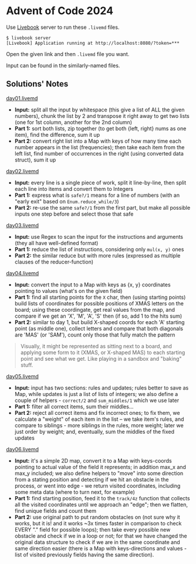# Advent of Code 2024

Use [Livebook](https://livebook.dev/) server to run these `.livemd` files.

```console
$ livebook server
[Livebook] Application running at http://localhost:8080/?token=***
```

Open the given link and then `.livemd` file you want.

Input can be found in the similarly-named files.

## Solutions' Notes

[day01.livemd](day01.livemd)

- **Input:** split all the input by whitespace (this give a list of ALL the given numbers), chunk the list by 2 and transpose it right away to get two lists (one for 1st column, another for the 2nd column)
- **Part 1:** sort both lists, zip together (to get both {left, right} nums as one item), find the difference, sum it up
- **Part 2:** convert right list into a Map with keys of how many time each number appears in the list (frequencies); then take each item from the left list, find number of occurrences in the right (using converted data struct), sum it up

[day02.livemd](day02.livemd)

- **Input:** every line is a single piece of work, split it line-by-line, then split each line into items and convert them to Integers
- **Part 1:** express what is `safe?/1` means for a line of numbers (with an "early exit" based on `Enum.reduce_while/3`)
- **Part 2:** re-use the same `safe?/1` from the first part, but make all possible inputs one step before and select those that safe

[day03.livemd](day03.livemd)

- **Input:** use Regex to scan the input for the instructions and arguments (they all have well-defined format)
- **Part 1:** reduce the list of instructions, considering only `mul(x, y)` ones
- **Part 2:** the similar reduce but with more rules (expressed as multiple clauses of the reducer-function)

[day04.livemd](day04.livemd)

- **Input:** convert the input to a Map with keys as {x, y} coordinates pointing to values (what's on the given field)
- **Part 1:** find all starting points for the `X` char, then (using starting points) build lists of coordinates for possible positions of XMAS letters on the board; using these coordingate, get real values from the map, and compare if we get an 'X', 'M', 'A', 'S' then (if so, add 1 to the hits sum)
- **Part 2:** similar to day 1, but build X-shaped coords for each 'A' starting point (as middle one), collect letters and compare that both diagonals are 'MAS' (or 'SAM'), count only those that fully match the pattern

> Visually, it might be represented as sitting next to a board, and applying some form to it (XMAS, or X-shaped MAS) to each starting point and see what we get. Like playing in a sandbox and "baking" stuff.

[day05.livemd](day05.livemd)

- **Input:** input has two sections: rules and updates; rules better to save as Map, while updates is just a list of lists of integers; we also define a couple of helpers - `correct/2` and `sum_middles/1` which we use later
- **Part 1:** filter all correct items, sum their middles...
- **Part 2:** reject all correct items and fix incorrect ones; to fix them, we calculate a "weight" of each item in the list – we take item's rules, and compare to siblings - more siblings in the rules, more weight; later we just order by weight; and, eventually, sum the middles of the fixed updates

[day06.livemd](day06.livemd)

- **Input:** it's a simple 2D map, convert it to a Map with keys-coords pointing to actual value of the field it represents; in addition max_x and max_y included; we also define helpers to "move" into some direction from a stating position and detecting if we hit an obstacle in the process, or went into edge - we return visited coordinates, including some meta data (where to turn next, for example)
- **Part 1:** find starting position, feed it to the `track/4z` function that collects all the visited coordinates until we approach an "edge"; then we flatten, find unique fields and count them
- **Part 2:** use original path to put random obstacles on (not sure why it works, but it is! and it works ~3x times faster in comparison to check EVERY "." field for possible loops); then take every possible new obstacle and check if we in a loop or not; for that we have changed the original data structure to check if we are in the same coordinate and same direction easier (there is a Map with keys-directions and values - list of visited previously fields having the same direction).
